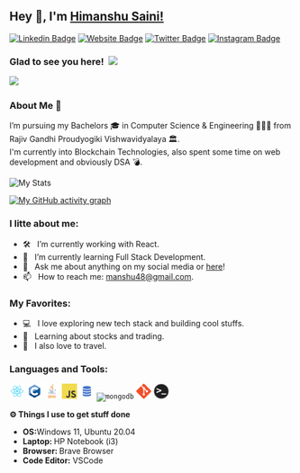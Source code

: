 ## Hey 👋, I'm [Himanshu Saini!](https://github.com/HimanshuSaini70/)

[![Linkedin Badge](https://img.shields.io/badge/-LinkedIn-0e76a8?style=flat-square&logo=Linkedin&logoColor=white)](https://linkedin.com/in/himanshu-saini-34922b1b6)
[![Website Badge](https://img.shields.io/badge/Website-3b5998?style=flat-square&logo=google-chrome&logoColor=white)](https://HimanshuSaini70.github.io/)
[![Twitter Badge](https://img.shields.io/badge/-Twitter-00acee?style=flat-square&logo=Twitter&logoColor=white)](https://twitter.com/manshu48)
[![Instagram Badge](https://img.shields.io/badge/-Instagram-e4405f?style=flat-square&logo=Instagram&logoColor=white)](https://instagram.com/himanshusaini_70/)
</br>

### Glad to see you here! &nbsp;![](https://visitor-badge.laobi.icu/badge?page_id=HimanshuSaini70.HimanshuSaini70)
![](https://gitwar.herokuapp.com/badge?username=HimanshuSaini70)



### About Me 🚀
I’m pursuing my Bachelors 🎓 in Computer Science & Engineering 👨🏻‍💻 from Rajiv Gandhi Proudyogiki Vishwavidyalaya 🏛️. <br>
I'm currently into Blockchain Technologies, also spent some time on web development and obviously DSA 💣.</br>


![My Stats](https://github-readme-stats.vercel.app/api?username=HimanshuSaini70&show_icons=true&hide_border=true)</br>

[![My GitHub activity graph](https://activity-graph.herokuapp.com/graph?username=HimanshuSaini70&theme=xcode)](https://git.io/HimanshuSaini70)

### I litte about me:

- 🛠 &nbsp; I’m currently working with React.
- 🚀 &nbsp; I’m currently learning Full Stack Development.
- 💬 &nbsp; Ask me about anything on my social media or [here](https://github.com/HimanshuSaini70/HimanshuSaini70/issues/)!
- 📫 &nbsp; How to reach me: manshu48@gmail.com.

<!-- - 📝 &nbsp; Checkout my [Resume](https://github.com/HimanshuSaini70/HimanshuSaini70/resume.pdf). -->

### My Favorites:

- 💻 &nbsp; I love exploring new tech stack and building cool stuffs.
- 🌠 &nbsp; Learning about stocks and trading.
- 🌆 &nbsp; I also love to travel.

### Languages and Tools:

<code><img height="27" src="https://raw.githubusercontent.com/github/explore/80688e429a7d4ef2fca1e82350fe8e3517d3494d/topics/react/react.png" alt="react"></code>
<code><img height="27" src="https://raw.githubusercontent.com/github/explore/80688e429a7d4ef2fca1e82350fe8e3517d3494d/topics/c/c.png" alt="c"></code>
<code><img height="27" src="https://raw.githubusercontent.com/github/explore/80688e429a7d4ef2fca1e82350fe8e3517d3494d/topics/java/java.png" alt="java"></code>
<code><img height="27" src="https://raw.githubusercontent.com/github/explore/80688e429a7d4ef2fca1e82350fe8e3517d3494d/topics/javascript/javascript.png" alt="javascript"></code>
<code><img height="27" src="https://raw.githubusercontent.com/github/explore/80688e429a7d4ef2fca1e82350fe8e3517d3494d/topics/sql/sql.png" alt="sql"></code>
<code><img height="27" src="https://encrypted-tbn0.gstatic.com/images?q=tbn%3AANd9GcSTTzPAw-55ssm1Im594xYZ9eRQu2JylrkYLg&usqp=CAU" alt="mongodb"></code>
<code><img height="27" src="https://raw.githubusercontent.com/devicons/devicon/master/icons/git/git-original.svg" alt="git"></code>
<code><img height="27" src="https://raw.githubusercontent.com/github/explore/80688e429a7d4ef2fca1e82350fe8e3517d3494d/topics/terminal/terminal.png" alt="terminal"></code>


<summary><b>⚙️ Things I use to get stuff done</b></summary>
  	<ul>
  	    <li><b>OS:</b>Windows 11, Ubuntu 20.04 </li>
	    <li><b>Laptop: </b> HP Notebook (i3)</li>
  	    <li><b>Browser: </b> Brave Browser</li>
	    <li><b>Code Editor:</b> VSCode </li>
	  </ul>	





